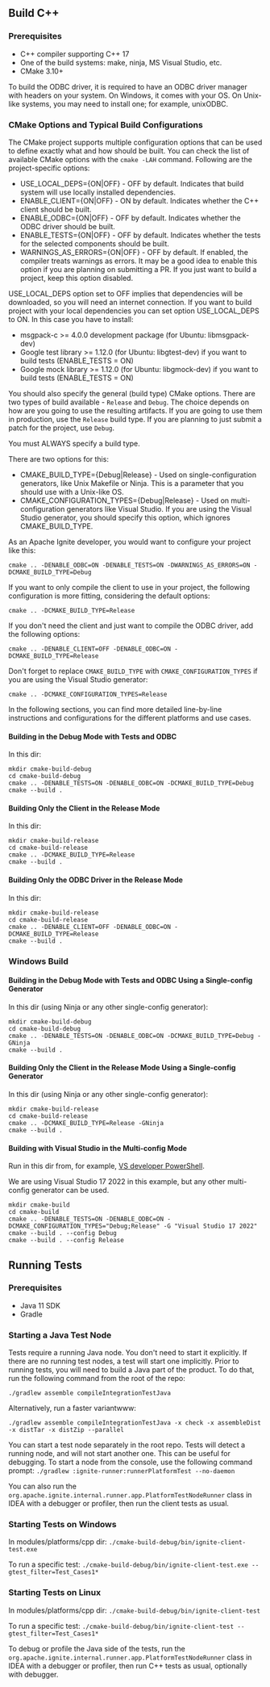 ## Build C++

### Prerequisites

* C++ compiler supporting C++ 17
* One of the build systems: make, ninja, MS Visual Studio, etc.
* CMake 3.10+

To build the ODBC driver, it is required to have an ODBC driver manager with headers on your system. On Windows, it 
comes with your OS. On Unix-like systems, you may need to install one; for example, unixODBC.

### CMake Options and Typical Build Configurations

The CMake project supports multiple configuration options that can be used to define exactly what and how should be 
built. You can check the list of available CMake options with the `cmake -LAH` command. 
Following are the project-specific options:

* USE_LOCAL_DEPS={ON|OFF} - OFF by default. Indicates that build system will use locally installed dependencies.
* ENABLE_CLIENT={ON|OFF} - ON by default. Indicates whether the C++ client should be built.
* ENABLE_ODBC={ON|OFF} - OFF by default. Indicates whether the ODBC driver should be built.
* ENABLE_TESTS={ON|OFF} - OFF by default. Indicates whether the tests for the selected components should be built.
* WARNINGS_AS_ERRORS={ON|OFF} - OFF by default. If enabled, the compiler treats warnings as errors. It may be a good 
idea to enable this option if you are planning on submitting a PR. If you just want to build a project, keep this 
option disabled.

USE_LOCAL_DEPS option set to OFF implies that dependencies will be downloaded, so you will need an internet connection.
If you want to build project with your local dependencies you can set option USE_LOCAL_DEPS to ON. 
In this case you have to install: 
 * msgpack-c >= 4.0.0 development package (for Ubuntu: libmsgpack-dev) 
 * Google test library >= 1.12.0 (for Ubuntu: libgtest-dev) if you want to build tests (ENABLE_TESTS = ON)
 * Google mock library >= 1.12.0 (for Ubuntu: libgmock-dev) if you want to build tests (ENABLE_TESTS = ON)

You should also specify the general (build type) CMake options. There are two types of build available - `Release` and `Debug`. The choice depends on how are you going to use the resulting artifacts. If you are going to use them in production, use the `Release` build type. If you are planning to just submit a patch for the project, use `Debug`.

You must ALWAYS specify a build type.

There are two options for this:

* CMAKE_BUILD_TYPE={Debug|Release} - Used on single-configuration generators, like Unix Makefile or Ninja. This
  is a parameter that you should use with a Unix-like OS.
* CMAKE_CONFIGURATION_TYPES={Debug|Release} - Used on multi-configuration generators like Visual Studio. If you are 
using the Visual Studio generator, you should specify this option, which ignores CMAKE_BUILD_TYPE.

As an Apache Ignite developer, you would want to configure your project like this:

```shell
cmake .. -DENABLE_ODBC=ON -DENABLE_TESTS=ON -DWARNINGS_AS_ERRORS=ON -DCMAKE_BUILD_TYPE=Debug
```

If you want to only compile the client to use in your project, the following configuration is more fitting, considering the default options:

```shell
cmake .. -DCMAKE_BUILD_TYPE=Release
```

If you don't need the client and just want to compile the ODBC driver, add the following options:

```shell
cmake .. -DENABLE_CLIENT=OFF -DENABLE_ODBC=ON -DCMAKE_BUILD_TYPE=Release
```

Don't forget to replace `CMAKE_BUILD_TYPE` with `CMAKE_CONFIGURATION_TYPES` if you are using the Visual Studio
generator:

```shell
cmake .. -DCMAKE_CONFIGURATION_TYPES=Release
```

In the following sections, you can find more detailed line-by-line instructions and configurations for the different platforms and use cases.

#### Building in the Debug Mode with Tests and ODBC

In this dir:

```shell
mkdir cmake-build-debug
cd cmake-build-debug
cmake .. -DENABLE_TESTS=ON -DENABLE_ODBC=ON -DCMAKE_BUILD_TYPE=Debug
cmake --build .
```

#### Building Only the Client in the Release Mode

In this dir:

```shell
mkdir cmake-build-release
cd cmake-build-release
cmake .. -DCMAKE_BUILD_TYPE=Release
cmake --build .
```

#### Building Only the ODBC Driver in the Release Mode

In this dir:

```shell
mkdir cmake-build-release
cd cmake-build-release
cmake .. -DENABLE_CLIENT=OFF -DENABLE_ODBC=ON -DCMAKE_BUILD_TYPE=Release
cmake --build .
```

### Windows Build

#### Building in the Debug Mode with Tests and ODBC Using a Single-config Generator

In this dir (using Ninja or any other single-config generator):

```shell
mkdir cmake-build-debug
cd cmake-build-debug
cmake .. -DENABLE_TESTS=ON -DENABLE_ODBC=ON -DCMAKE_BUILD_TYPE=Debug -GNinja
cmake --build .
```

#### Building Only the Client in the Release Mode Using a Single-config Generator

In this dir (using Ninja or any other single-config generator):

```shell
mkdir cmake-build-release
cd cmake-build-release
cmake .. -DCMAKE_BUILD_TYPE=Release -GNinja
cmake --build .
```

#### Building with Visual Studio in the Multi-config Mode

Run in this dir from, for example, 
[VS developer PowerShell](https://learn.microsoft.com/en-us/visualstudio/ide/reference/command-prompt-powershell?view=vs-2022).

We are using Visual Studio 17 2022 in this example, but any other multi-config generator can be used.

```shell
mkdir cmake-build
cd cmake-build
cmake .. -DENABLE_TESTS=ON -DENABLE_ODBC=ON -DCMAKE_CONFIGURATION_TYPES="Debug;Release" -G "Visual Studio 17 2022"
cmake --build . --config Debug
cmake --build . --config Release
```

## Running Tests

### Prerequisites

* Java 11 SDK
* Gradle

### Starting a Java Test Node

Tests require a running Java node. You don't need to start it explicitly. If there are no running test nodes, a test 
will start one implicitly. Prior to running tests, you will need to build a Java part of the product. To do that, run 
the following command from the root of the repo:

`./gradlew assemble compileIntegrationTestJava`

Alternatively, run a faster variantwww:

`./gradlew assemble compileIntegrationTestJava -x check -x assembleDist -x distTar -x distZip --parallel`

You can start a test node separately in the root repo. Tests will detect a running node, and will not start
another one. This can be useful for debugging. To start a node from the console, use the following command prompt:
`./gradlew :ignite-runner:runnerPlatformTest --no-daemon`

You can also run the `org.apache.ignite.internal.runner.app.PlatformTestNodeRunner` class in IDEA with a debugger or
profiler, then run the client tests as usual.

### Starting Tests on Windows

In modules/platforms/cpp dir:
`./cmake-build-debug/bin/ignite-client-test.exe`

To run a specific test:
`./cmake-build-debug/bin/ignite-client-test.exe --gtest_filter=Test_Cases1*`

### Starting Tests on Linux

In modules/platforms/cpp dir:
`./cmake-build-debug/bin/ignite-client-test`

To run a specific test:
`./cmake-build-debug/bin/ignite-client-test --gtest_filter=Test_Cases1*`

To debug or profile the Java side of the tests, run the `org.apache.ignite.internal.runner.app.PlatformTestNodeRunner`
class in IDEA with a debugger or profiler, then run C++ tests as usual, optionally with debugger.
